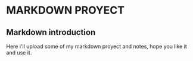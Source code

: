 # MARKDOWN PROYECT
## Markdown introduction
Here i'll upload some of my markdown proyect and notes, hope you like it and use it.
